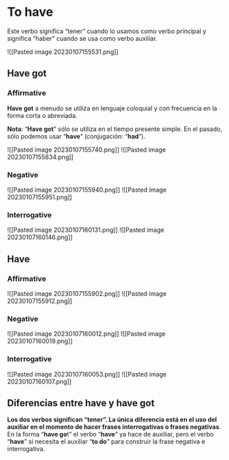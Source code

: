 # To have

Este verbo significa “tener” cuando lo usamos como verbo principal y significa “haber” cuando se usa como verbo auxiliar.

![[Pasted image 20230107155531.png]]
## Have  got
### Affirmative
**Have got** a menudo se utiliza en lenguaje coloquial y con frecuencia en la forma corta o abreviada.

**Nota**: “**Have got**” sólo se utiliza en el tiempo presente simple. En el pasado, sólo podemos usar “**have**” (conjugación: “**had**”).

![[Pasted image 20230107155740.png]]
![[Pasted image 20230107155834.png]]
### Negative

![[Pasted image 20230107155940.png]]
![[Pasted image 20230107155951.png]]
### Interrogative

![[Pasted image 20230107160131.png]]
![[Pasted image 20230107160146.png]]
## Have
### Affirmative

![[Pasted image 20230107155902.png]]
![[Pasted image 20230107155912.png]]
### Negative

![[Pasted image 20230107160012.png]]
![[Pasted image 20230107160019.png]]
### Interrogative

![[Pasted image 20230107160053.png]]
![[Pasted image 20230107160107.png]]
## Diferencias entre have y have got

**Los dos verbos significan “tener”. La única diferencia está en el uso del auxiliar en el momento de hacer frases interrogativas o frases negativas**. En la forma “**have go**t” el verbo “**have**” ya hace de auxiliar, pero el verbo “**have**” sí necesita el auxiliar “**to do**” para construir la frase negativa e interrogativa.

